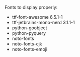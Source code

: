 Fonts to display properly:
 - ttf-font-awesome 6.5.1-1
 - ttf-jetbrains-mono-nerd 3.1.1-1
 - python-goobject
 - python-pyquery
 - noto-fonts
 - noto-fonts-cjk
 - noto-fonts-emoji


